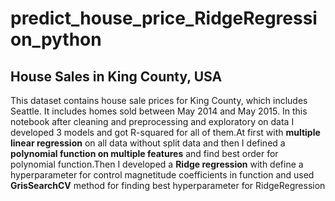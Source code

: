 # predict_house_price_RidgeRegression_python
## House Sales in King County, USA
This dataset contains house sale prices for King County, which includes Seattle. It includes homes sold between May 2014 and May 2015.
In this notebook after cleaning and preprocessing and exploratory on data I developed 3 models and got R-squared for all of them.At first  with **multiple  linear regression** on all data without split data and  then I defined a **polynomial function on multiple features** and find best order for polynomial function.Then I developed a **Ridge regression** with define a  hyperparameter for control magnetitude coefficients in function and  used **GrisSearchCV** method for finding best hyperparameter for RidgeRegression
